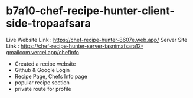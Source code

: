 # b7a10-chef-recipe-hunter-client-side-tropaafsara
Live Website Link : https://chef-recipe-hunter-8607e.web.app/
Server Site Link : https://chef-recipe-hunter-server-tasnimafsara12-gmailcom.vercel.app/chefInfo
* Created a recipe website
* Github & Google Login
* Recipe Page, Chefs Info page
* popular recipe section
* private route for profile